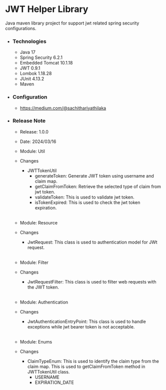 # JWT Helper Library
Java maven library project for support jwt related spring security configurations.

* ### Technologies
  * Java 17
  * Spring Security 6.2.1
  * Embedded Tomcat 10.1.18
  * JWT 0.9.1
  * Lombok 1.18.28
  * JUnit 4.13.2
  * Maven

* ### Configuration
    * https://medium.com/@sachithariyathilaka

* ### Release Note
  * Release: 1.0.0 
  * Date: 2024/03/16
  
  * Module: Util
  * Changes
    * JWTTokenUtil
      * generateToken: Generate JWT token using username and claim map.
      * getClaimFromToken: Retrieve the selected type of claim from jwt token.
      * validateToken: This is used to validate jwt token.
      * isTokenExpired: This is used to check the jwt token expiration. <br><br>

  * Module: Resource
  * Changes
    * JwtRequest: This class is used to authentication model for JWt request. <br><br>

  * Module: Filter
  * Changes
    * JwtRequestFilter: This class is used to filter web requests with the JWT token. <br><br>

  * Module: Authentication
  * Changes
    * JwtAuthenticationEntryPoint: This class is used to handle exceptions while jwt bearer token is not acceptable. <br><br>

  * Module: Enums
  * Changes
    * ClaimTypeEnum: This is used to identify the claim type from the claim map. This is used to getClaimFromToken method in JWTTokenUtil class.
      * USERNAME
      * EXPIRATION_DATE
           


